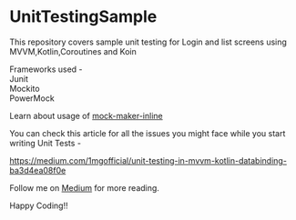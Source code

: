 # UnitTestingSample

This repository covers sample unit testing for Login and list screens using MVVM,Kotlin,Coroutines and Koin

Frameworks used -<br/>
Junit<br/>
Mockito<br/>
PowerMock<br/>

Learn about usage of <a href="https://github.com/mockito/mockito/wiki/What%27s-new-in-Mockito-2">mock-maker-inline</a>

You can check this article for all the issues you might face while you start writing Unit Tests -

https://medium.com/1mgofficial/unit-testing-in-mvvm-kotlin-databinding-ba3d4ea08f0e

Follow me on <a href="https://medium.com/@nik.arora8059">Medium</a> for more reading.

Happy Coding!!
